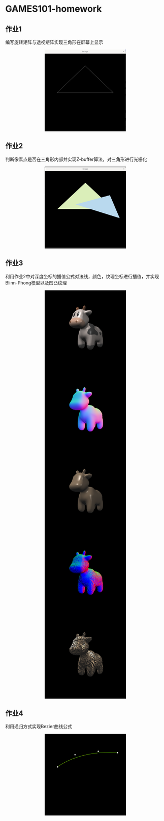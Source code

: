 # GAMES101-homework

## 作业1

编写旋转矩阵与透视矩阵实现三角形在屏幕上显示

<center>
<figure>
    <img src=".\results\hw1.png" align="center" width=256 height=256>
</figure>
</center>

## 作业2

判断像素点是否在三角形内部并实现Z-buffer算法，对三角形进行光栅化

<center>
<figure>
    <img src=".\results\hw2.png" align="center" width=256 height=256>
</figure>
</center>

## 作业3

利用作业2中对深度坐标的插值公式对法线，颜色，纹理坐标进行插值，并实现Blinn-Phong模型以及凹凸纹理

<center class="half">
    <img src=".\results\hw3-1.png" align="center" width=256 height=256><img src=".\results\hw3-2.png" align="center" width=256 height=256><img src=".\results\hw3-3.png" align="center" width=256 height=256>
    <img src=".\results\hw3-4.png" align="center" width=256 height=256><img src=".\results\hw3-5.png" align="center" width=256 height=256>
</center>

## 作业4

利用递归方式实现Bezier曲线公式

<center>
<figure>
    <img src=".\results\hw4.png" align="center" width=256 height=256>
</figure>
</center>
